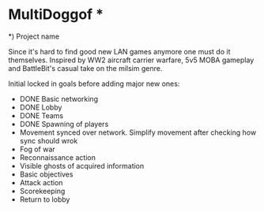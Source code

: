 # MultiDoggof *
*) Project name

Since it's hard to find good new LAN games anymore one must do it themselves. Inspired by WW2 aircraft carrier warfare, 5v5 MOBA gameplay and BattleBit's casual take on the milsim genre.

Initial locked in goals before adding major new ones:
- DONE Basic networking
- DONE Lobby
- DONE Teams
- DONE Spawning of players
- Movement synced over network. Simplify movement after checking how sync should wrok
- Fog of war
- Reconnaissance action
- Visible ghosts of acquired information
- Basic objectives
- Attack action
- Scorekeeping
- Return to lobby
